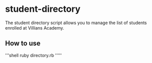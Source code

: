 # student-directory #

The student directory script allows you to manage the list of students enrolled at
Villians Academy.

## How to use ##

'''shell
ruby directory.rb
'''''
